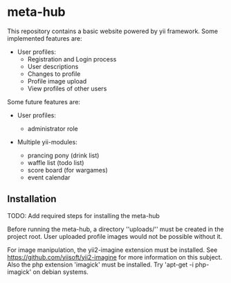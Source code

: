 # meta-hub
This repository contains a basic website powered by yii framework.
Some implemented features are:
* User profiles:
    * Registration and Login process
    * User descriptions
    * Changes to profile
    * Profile image upload
    * View profiles of other users

Some future features are:

* User profiles:
    * administrator role

* Multiple yii-modules:
    * prancing pony (drink list)
    * waffle list (todo list)
    * score board (for wargames)
    * event calendar

## Installation
TODO: Add required steps for installing the meta-hub

Before running the meta-hub, a directory ''uploads/'' must be created in the project root.
User uploaded profile images would not be possible without it.

For image manipulation, the yii2-imagine extension must be installed.
See https://github.com/yiisoft/yii2-imagine for more information on this subject.
Also the php extension 'imagick' must be installed. Try 'apt-get -i php-imagick' on debian systems.
